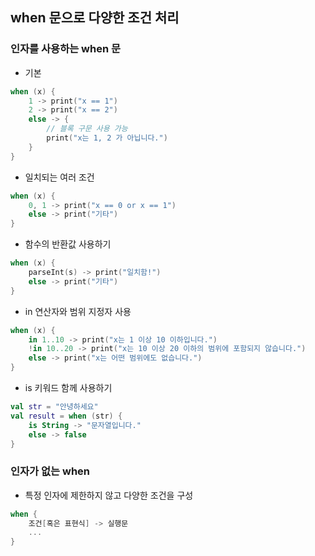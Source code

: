 ## when 문으로 다양한 조건 처리

### 인자를 사용하는 when 문

- 기본

```kotlin
when (x) {
    1 -> print("x == 1")
    2 -> print("x == 2")
    else -> {
        // 블록 구문 사용 가능
        print("x는 1, 2 가 아닙니다.")
    }
}
```

- 일치되는 여러 조건

```kotlin
when (x) {
    0, 1 -> print("x == 0 or x == 1")
    else -> print("기타")
}
```

- 함수의 반환값 사용하기

```kotlin
when (x) {
    parseInt(s) -> print("일치함!")
    else -> print("기타")
}
```

- in 연산자와 범위 지정자 사용

```kotlin
when (x) {
    in 1..10 -> print("x는 1 이상 10 이하입니다.")
    !in 10..20 -> print("x는 10 이상 20 이하의 범위에 포함되지 않습니다.")
    else -> print("x는 어떤 범위에도 없습니다.")
}
```

- is 키워드 함께 사용하기

```kotlin
val str = "안녕하세요"
val result = when (str) {
    is String -> "문자열입니다."
    else -> false
}
```

### 인자가 없는 when

- 특정 인자에 제한하지 않고 다양한 조건을 구성 

```kotlin
when {
    조건[혹은 표현식] -> 실행문
    ...
}
```

